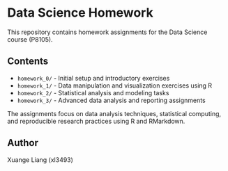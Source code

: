 # Data Science Homework

This repository contains homework assignments for the Data Science course (P8105).

## Contents

- `homework_0/` - Initial setup and introductory exercises
- `homework_1/` - Data manipulation and visualization exercises using R
- `homework_2/` - Statistical analysis and modeling tasks
- `homework_3/` - Advanced data analysis and reporting assignments

The assignments focus on data analysis techniques, statistical computing, and reproducible research practices using R and RMarkdown.

## Author

Xuange Liang (xl3493)
